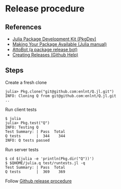 # Release procedure
## References
 * [Julia Package Development Kit (PkgDev)](https://github.com/JuliaLang/PkgDev.jl)
 * [Making Your Package Available (Julia manual)](https://docs.julialang.org/en/stable/manual/packages/#Making-Your-Package-Available-1)
 * [AttoBot (a package release bot)](https://github.com/attobot/attobot)
 * [Creating Releases (Github Help)](https://help.github.com/articles/creating-releases)
 
 ## Steps
 
 Create a fresh clone
 
```
julia> Pkg.clone("git@github.com:enlnt/Q.jl.git")
INFO: Cloning Q from git@github.com:enlnt/Q.jl.git
..
```

Run client tests

```
$ julia
julia> Pkg.test("Q")
INFO: Testing Q
Test Summary: | Pass  Total
Q tests       |  344    344
INFO: Q tests passed
```

Run server tests

```
$ cd $(julia -e 'println(Pkg.dir("Q"))')
$ $QHOME/julia.q test/runtests.jl -q
Test Summary: | Pass  Total
Q tests       |  369    369
```

Follow [Github release procedure](https://help.github.com/articles/creating-releases)
